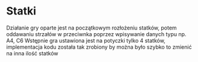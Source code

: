 # Statki
Działanie gry oparte jest na początkowym rozłożeniu statków, potem oddawaniu strzałów w przeciwnka 
poprzez wpisywanie danych typu np. A4, C6
Wstępnie gra ustawiona jest na potyczki tylko 4 statków, implementacja kodu została tak zrobiony by można było
szybko to zmienić na inna ilość statków

